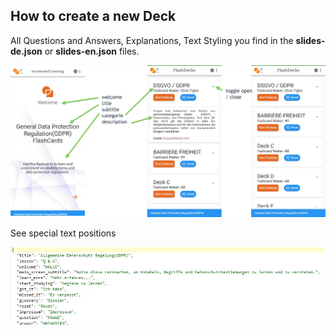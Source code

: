 
## How to create a new Deck  

All Questions and Answers, Explanations, Text Styling you find in the **slides-de.json** or **slides-en.json** files. 


<div align=left>
<img width="800" src="./images/homeFlash-1.jpg" />
</div>

See special text positions
 

<div align=left>
<img src="./images/deckDesc.jpg" />
</div>




